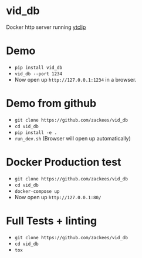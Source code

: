 # vid_db

Docker http server running [ytclip](https://github.com/zackees/ytclip)

# Demo

  * `pip install vid_db`
  * `vid_db --port 1234`
  * Now open up `http://127.0.0.1:1234` in a browser.

# Demo from github

  * `git clone https://github.com/zackees/vid_db`
  * `cd vid_db`
  * `pip install -e .`
  * `run_dev.sh` (Browser will open up automatically)

# Docker Production test

  * `git clone https://github.com/zackees/vid_db`
  * `cd vid_db`
  * `docker-compose up`
  * Now open up `http://127.0.0.1:80/`

# Full Tests + linting

  * `git clone https://github.com/zackees/vid_db`
  * `cd vid_db`
  * `tox`
